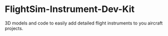 # FlightSim-Instrument-Dev-Kit
3D models and code to easily add detailed flight instruments to you aircraft projects.
